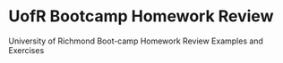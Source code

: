 # UofR Bootcamp Homework Review
University of Richmond Boot-camp Homework Review Examples and Exercises
